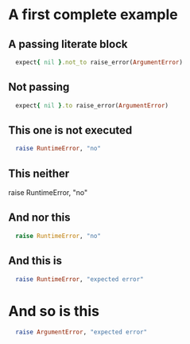 # A first complete example

## A passing literate block

```ruby literate
  expect{ nil }.not_to raise_error(ArgumentError)
```

## Not passing
```ruby literate
  expect{ nil }.to raise_error(ArgumentError)
```

## This one is not executed
```ruby litertae
  raise RuntimeError, "no"
```
## This neither

  raise RuntimeError, "no"

## And nor this
```python literate
  raise RuntimeError, "no"
```

## And this is
```ruby literate
  raise RuntimeError, "expected error"
```

And so is this
==============
```ruby literate
  raise ArgumentError, "expected error"
```
